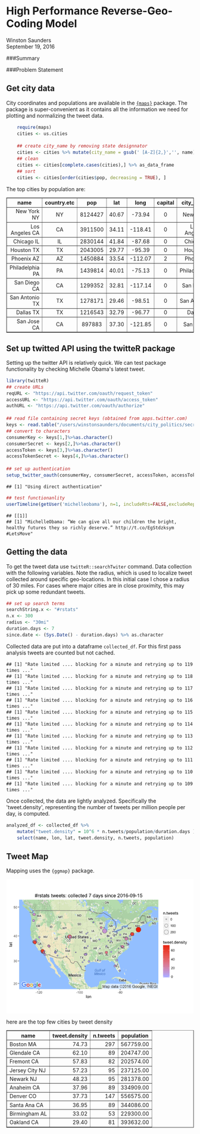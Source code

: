 # High Performance Reverse-Geo-Coding Model
Winston Saunders  
September 19, 2016  

###Summary

  
###Problem Statement










## Get city data

City coordinates and populations are available in the [`{maps}`](https://cran.r-project.org/web/packages/maps/index.html) package. The package is super-convenient as it contains all the information we need for plotting and normalizing the tweet data. 


```r
    require(maps)
    cities <- us.cities
    
    ## create city_name by removing state designnator
    cities <- cities %>% mutate(city_name = gsub(' [A-Z]{2,}','', name))
    ## clean
    cities <- cities[complete.cases(cities),] %>% as_data_frame
    ## sort
    cities <- cities[order(cities$pop, decreasing = TRUE), ]
```
 
The top cities by population are:  

<!-- html table generated in R 3.3.0 by xtable 1.8-2 package -->
<!--  -->
<table border=1>
<tr> <th> name </th> <th> country.etc </th> <th> pop </th> <th> lat </th> <th> long </th> <th> capital </th> <th> city_name </th>  </tr>
  <tr> <td align="right"> New York NY </td> <td align="center"> NY </td> <td align="center"> 8124427 </td> <td align="center"> 40.67 </td> <td align="center"> -73.94 </td> <td align="center">   0 </td> <td align="center"> New York </td> </tr>
  <tr> <td align="right"> Los Angeles CA </td> <td align="center"> CA </td> <td align="center"> 3911500 </td> <td align="center"> 34.11 </td> <td align="center"> -118.41 </td> <td align="center">   0 </td> <td align="center"> Los Angeles </td> </tr>
  <tr> <td align="right"> Chicago IL </td> <td align="center"> IL </td> <td align="center"> 2830144 </td> <td align="center"> 41.84 </td> <td align="center"> -87.68 </td> <td align="center">   0 </td> <td align="center"> Chicago </td> </tr>
  <tr> <td align="right"> Houston TX </td> <td align="center"> TX </td> <td align="center"> 2043005 </td> <td align="center"> 29.77 </td> <td align="center"> -95.39 </td> <td align="center">   0 </td> <td align="center"> Houston </td> </tr>
  <tr> <td align="right"> Phoenix AZ </td> <td align="center"> AZ </td> <td align="center"> 1450884 </td> <td align="center"> 33.54 </td> <td align="center"> -112.07 </td> <td align="center">   2 </td> <td align="center"> Phoenix </td> </tr>
  <tr> <td align="right"> Philadelphia PA </td> <td align="center"> PA </td> <td align="center"> 1439814 </td> <td align="center"> 40.01 </td> <td align="center"> -75.13 </td> <td align="center">   0 </td> <td align="center"> Philadelphia </td> </tr>
  <tr> <td align="right"> San Diego CA </td> <td align="center"> CA </td> <td align="center"> 1299352 </td> <td align="center"> 32.81 </td> <td align="center"> -117.14 </td> <td align="center">   0 </td> <td align="center"> San Diego </td> </tr>
  <tr> <td align="right"> San Antonio TX </td> <td align="center"> TX </td> <td align="center"> 1278171 </td> <td align="center"> 29.46 </td> <td align="center"> -98.51 </td> <td align="center">   0 </td> <td align="center"> San Antonio </td> </tr>
  <tr> <td align="right"> Dallas TX </td> <td align="center"> TX </td> <td align="center"> 1216543 </td> <td align="center"> 32.79 </td> <td align="center"> -96.77 </td> <td align="center">   0 </td> <td align="center"> Dallas </td> </tr>
  <tr> <td align="right"> San Jose CA </td> <td align="center"> CA </td> <td align="center"> 897883 </td> <td align="center"> 37.30 </td> <td align="center"> -121.85 </td> <td align="center">   0 </td> <td align="center"> San Jose </td> </tr>
   </table>

## Set up twitted API using the twitteR package

Setting up the twitter API is relatively quick. We can test package functionality by checking Michelle Obama's latest tweet.


```r
library(twitteR)
## create URLs
reqURL <- "https://api.twitter.com/oauth/request_token"
accessURL <- "https://api.twitter.com/oauth/access_token"
authURL <- "https://api.twitter.com/oauth/authorize"

## read file containing secret keys (obtained from apps.twitter.com)
keys <- read.table("/users/winstonsaunders/documents/city_politics/secret_t.key.txt")
## convert to characters
consumerKey <- keys[1,]%>%as.character()
consumerSecret <- keys[2,]%>%as.character()
accessToken <- keys[3,]%>%as.character()
accessTokenSecret <- keys[4,]%>%as.character()

## set up authentication
setup_twitter_oauth(consumerKey, consumerSecret, accessToken, accessTokenSecret)
```

```
## [1] "Using direct authentication"
```

```r
## test functionanlity
userTimeline(getUser('michelleobama'), n=1, includeRts=FALSE,excludeReplies=FALSE)
```

```
## [[1]]
## [1] "MichelleObama: “We can give all our children the bright, healthy futures they so richly deserve.” http://t.co/EgStdzksym #LetsMove"
```

## Getting the data

To get the tweet data use `twitteR::searchTwiter` command. 
Data collection with the following variables. Note the radius, which is used to localize tweet collected around specific geo-locations. In this initial case I chose a radius of 30 miles. For cases where major cities are in close proximity, this may pick up some redundant tweets.  


```r
## set up search terms
searchString.x <- "#rstats"
n.x <- 300
radius <- "30mi"
duration.days <- 7
since.date <- (Sys.Date() - duration.days) %>% as.character
```

Collected data are put into a dataframe `collected_df`. For this first pass analysis tweets are counted but not cached.   


```
## [1] "Rate limited .... blocking for a minute and retrying up to 119 times ..."
## [1] "Rate limited .... blocking for a minute and retrying up to 118 times ..."
## [1] "Rate limited .... blocking for a minute and retrying up to 117 times ..."
## [1] "Rate limited .... blocking for a minute and retrying up to 116 times ..."
## [1] "Rate limited .... blocking for a minute and retrying up to 115 times ..."
## [1] "Rate limited .... blocking for a minute and retrying up to 114 times ..."
## [1] "Rate limited .... blocking for a minute and retrying up to 113 times ..."
## [1] "Rate limited .... blocking for a minute and retrying up to 112 times ..."
## [1] "Rate limited .... blocking for a minute and retrying up to 111 times ..."
## [1] "Rate limited .... blocking for a minute and retrying up to 110 times ..."
## [1] "Rate limited .... blocking for a minute and retrying up to 109 times ..."
```

Once collected, the data are lightly analyzed. Specifically the 'tweet.density', representing the number of tweets per million people per day, is computed.


```r
analyzed_df <- collected_df %>% 
    mutate("tweet.density" = 10^6 * n.tweets/population/duration.days ) %>% 
    select(name, lon, lat, tweet.density, n.tweets, population)
```

## Tweet Map

Mapping uses the `{ggmap}` package. 

<img src="USAMapTest1_files/figure-html/unnamed-chunk-3-1.png" style="display: block; margin: auto;" />

here are the top few cities by tweet density

<!-- html table generated in R 3.3.0 by xtable 1.8-2 package -->
<!--  -->
<table border=1>
<tr> <th> name </th> <th> tweet.density </th> <th> n.tweets </th> <th> population </th>  </tr>
  <tr> <td> Boston MA </td> <td align="right"> 74.73 </td> <td align="right"> 297 </td> <td align="right"> 567759.00 </td> </tr>
  <tr> <td> Glendale CA </td> <td align="right"> 62.10 </td> <td align="right">  89 </td> <td align="right"> 204747.00 </td> </tr>
  <tr> <td> Fremont CA </td> <td align="right"> 57.83 </td> <td align="right">  82 </td> <td align="right"> 202574.00 </td> </tr>
  <tr> <td> Jersey City NJ </td> <td align="right"> 57.23 </td> <td align="right">  95 </td> <td align="right"> 237125.00 </td> </tr>
  <tr> <td> Newark NJ </td> <td align="right"> 48.23 </td> <td align="right">  95 </td> <td align="right"> 281378.00 </td> </tr>
  <tr> <td> Anaheim CA </td> <td align="right"> 37.96 </td> <td align="right">  89 </td> <td align="right"> 334909.00 </td> </tr>
  <tr> <td> Denver CO </td> <td align="right"> 37.73 </td> <td align="right"> 147 </td> <td align="right"> 556575.00 </td> </tr>
  <tr> <td> Santa Ana CA </td> <td align="right"> 36.95 </td> <td align="right">  89 </td> <td align="right"> 344086.00 </td> </tr>
  <tr> <td> Birmingham AL </td> <td align="right"> 33.02 </td> <td align="right">  53 </td> <td align="right"> 229300.00 </td> </tr>
  <tr> <td> Oakland CA </td> <td align="right"> 29.40 </td> <td align="right">  81 </td> <td align="right"> 393632.00 </td> </tr>
   </table>







